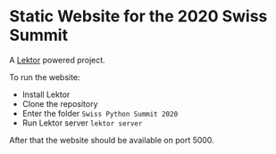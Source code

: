 # Static Website for the 2020 Swiss Summit 

A [Lektor](https://www.getlektor.com/) powered project.

To run the website:

* Install Lektor
* Clone the repository
* Enter the folder `Swiss Python Summit 2020`
* Run Lektor server `lektor server`

After that the website should be available on port 5000.
